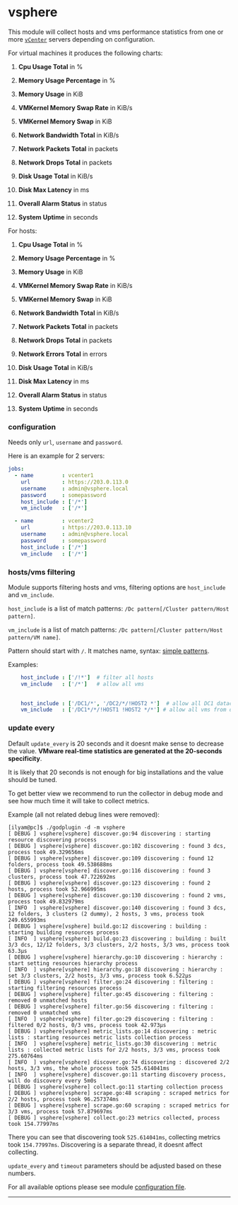 # vsphere

This module will collect hosts and vms performance statistics from one or more [`vCenter`](https://www.vmware.com/products/vcenter-server.html) servers depending on configuration.

For virtual machines it produces the following charts:

1. **Cpu Usage Total** in %

2. **Memory Usage Percentage** in %

3. **Memory Usage** in KiB

4. **VMKernel Memory Swap Rate** in KiB/s

5. **VMKernel Memory Swap** in KiB

6. **Network Bandwidth Total** in KiB/s

7. **Network Packets Total** in packets

8. **Network Drops Total** in packets

9. **Disk Usage Total** in KiB/s

10. **Disk Max Latency** in ms

11. **Overall Alarm Status** in status

12. **System Uptime** in seconds


For hosts:

1. **Cpu Usage Total** in %

2. **Memory Usage Percentage** in %

3. **Memory Usage** in KiB

4. **VMKernel Memory Swap Rate** in KiB/s

5. **VMKernel Memory Swap** in KiB

6. **Network Bandwidth Total** in KiB/s

7. **Network Packets Total** in packets

8. **Network Drops Total** in packets

9. **Network Errors Total** in errors

10. **Disk Usage Total** in KiB/s

11. **Disk Max Latency** in ms

12. **Overall Alarm Status** in status

13. **System Uptime** in seconds


### configuration

Needs only `url`, `username` and `password`.

Here is an example for 2 servers:

```yaml
jobs:
  - name         : vcenter1
    url          : https://203.0.113.0
    username     : admin@vsphere.local
    password     : somepassword
    host_include : ['/*']
    vm_include   : ['/*'] 

  - name         : vcenter2
    url          : https://203.0.113.10
    username     : admin@vsphere.local
    password     : somepassword
    host_include : ['/*']
    vm_include   : ['/*']
```

### hosts/vms filtering
Module supports filtering hosts and vms, filtering options are `host_include` and `vm_include`.

`host_include` is a list of match patterns: `/Dc pattern[/Cluster pattern/Host pattern]`. 

`vm_include` is a list of match patterns: `/Dc pattern[/Cluster pattern/Host pattern/VM name]`.

Pattern should start with `/`. It matches name, syntax: [simple patterns](https://docs.netdata.cloud/libnetdata/simple_pattern/).

Examples:

```yaml
    host_include : ['/!*']  # filter all hosts
    vm_include   : ['/*']   # allow all vms
```
```yaml
    
    host_include : ['/DC1/*', '/DC2/*/!HOST2 *']  # allow all DC1 datacenter hosts and DC2 datacenter hosts except HOST2
    vm_include   : ['/DC1*/*/!HOST1 !HOST2 */*'] # allow all vms from datacenters whose names starts with DC1 and from all hosts except HOST1 and HOST2
```  
 

### update every

Default `update_every` is 20 seconds and it doesnt make sense to decrease the value. **VMware real-time statistics are generated at the 20-seconds specificity**.

It is likely that 20 seconds is not enough for big installations and the value should be tuned.

To get better view we recommend to run the collector in debug mode and see how much time it will take to collect metrics.

Example (all not related debug lines were removed):

```
[ilyam@pc]$ ./godplugin -d -m vsphere
[ DEBUG ] vsphere[vsphere] discover.go:94 discovering : starting resource discovering process
[ DEBUG ] vsphere[vsphere] discover.go:102 discovering : found 3 dcs, process took 49.329656ms
[ DEBUG ] vsphere[vsphere] discover.go:109 discovering : found 12 folders, process took 49.538688ms
[ DEBUG ] vsphere[vsphere] discover.go:116 discovering : found 3 clusters, process took 47.722692ms
[ DEBUG ] vsphere[vsphere] discover.go:123 discovering : found 2 hosts, process took 52.966995ms
[ DEBUG ] vsphere[vsphere] discover.go:130 discovering : found 2 vms, process took 49.832979ms
[ INFO  ] vsphere[vsphere] discover.go:140 discovering : found 3 dcs, 12 folders, 3 clusters (2 dummy), 2 hosts, 3 vms, process took 249.655993ms
[ DEBUG ] vsphere[vsphere] build.go:12 discovering : building : starting building resources process
[ INFO  ] vsphere[vsphere] build.go:23 discovering : building : built 3/3 dcs, 12/12 folders, 3/3 clusters, 2/2 hosts, 3/3 vms, process took 63.3µs
[ DEBUG ] vsphere[vsphere] hierarchy.go:10 discovering : hierarchy : start setting resources hierarchy process
[ INFO  ] vsphere[vsphere] hierarchy.go:18 discovering : hierarchy : set 3/3 clusters, 2/2 hosts, 3/3 vms, process took 6.522µs
[ DEBUG ] vsphere[vsphere] filter.go:24 discovering : filtering : starting filtering resources process
[ DEBUG ] vsphere[vsphere] filter.go:45 discovering : filtering : removed 0 unmatched hosts
[ DEBUG ] vsphere[vsphere] filter.go:56 discovering : filtering : removed 0 unmatched vms
[ INFO  ] vsphere[vsphere] filter.go:29 discovering : filtering : filtered 0/2 hosts, 0/3 vms, process took 42.973µs
[ DEBUG ] vsphere[vsphere] metric_lists.go:14 discovering : metric lists : starting resources metric lists collection process
[ INFO  ] vsphere[vsphere] metric_lists.go:30 discovering : metric lists : collected metric lists for 2/2 hosts, 3/3 vms, process took 275.60764ms
[ INFO  ] vsphere[vsphere] discover.go:74 discovering : discovered 2/2 hosts, 3/3 vms, the whole process took 525.614041ms
[ INFO  ] vsphere[vsphere] discover.go:11 starting discovery process, will do discovery every 5m0s
[ DEBUG ] vsphere[vsphere] collect.go:11 starting collection process
[ DEBUG ] vsphere[vsphere] scrape.go:48 scraping : scraped metrics for 2/2 hosts, process took 96.257374ms
[ DEBUG ] vsphere[vsphere] scrape.go:60 scraping : scraped metrics for 3/3 vms, process took 57.879697ms
[ DEBUG ] vsphere[vsphere] collect.go:23 metrics collected, process took 154.77997ms

```

There you can see that discovering took `525.614041ms`, collecting metrics took `154.77997ms`.
Discovering is a separate thread, it doesnt affect collecting. 

`update_every` and `timeout` parameters should be adjusted based on these numbers.

For all available options please see module [configuration file](https://github.com/netdata/go.d.plugin/blob/master/config/go.d/vsphere.conf).

---
